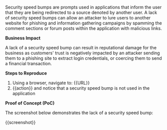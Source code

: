 Security speed bumps are prompts used in applications that inform the user that they are being redirected to a source denoted by another user. A lack of security speed bumps can allow an attacker to lure users to another website for phishing and information gathering campaigns by spamming the comment sections or forum posts within the application with malicious links.

**Business Impact**

A lack of a security speed bump can result in reputational damage for the business as customers' trust is negatively impacted by an attacker sending them to a phishing site to extract login credentials, or coercing them to send a financial transaction.

**Steps to Reproduce**

1. Using a browser, navigate to: {{URL}}
1. {{action}} and notice that a security speed bump is not used in the application

**Proof of Concept (PoC)**

The screenshot below demonstrates the lack of a security speed bump:

{{screenshot}}
